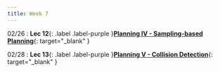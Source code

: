 ```yaml
---
title: Week 7
---
```

02/26
: **Lec 12**{: .label .label-purple }[**Planning IV - Sampling-based Planning**](/CSCI5551-Spr24/assets/slides/lec12_planning_4_sampling_planning.pdf){: target="_blank" }

02/28
: **Lec 13**{: .label .label-purple }[**Planning V - Collision Detection**](/CSCI5551-Spr24/assets/slides/lec13_planning_5_collision_detection.pdf){: target="_blank" }